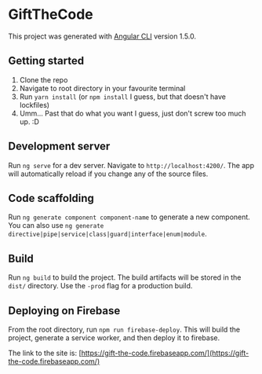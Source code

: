 # GiftTheCode

This project was generated with [Angular CLI](https://github.com/angular/angular-cli) version 1.5.0.

## Getting started

1. Clone the repo
2. Navigate to root directory in your favourite terminal
3. Run `yarn install` (or `npm install` I guess, but that doesn't have lockfiles)
4. Umm... Past that do what you want I guess, just don't screw too much up. :D

## Development server

Run `ng serve` for a dev server. Navigate to `http://localhost:4200/`. The app will automatically reload if you change any of the source files.

## Code scaffolding

Run `ng generate component component-name` to generate a new component. You can also use `ng generate directive|pipe|service|class|guard|interface|enum|module`.

## Build

Run `ng build` to build the project. The build artifacts will be stored in the `dist/` directory. Use the `-prod` flag for a production build.

## Deploying on Firebase

From the root directory, run `npm run firebase-deploy`. This will build the project, generate a service worker, and then deploy it to firebase.

The link to the site is: [https://gift-the-code.firebaseapp.com/](https://gift-the-code.firebaseapp.com/)
